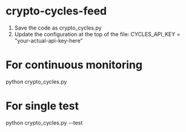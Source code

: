 # crypto-cycles-feed

1. Save the code as crypto_cycles.py
2. Update the configuration at the top of the file: CYCLES_API_KEY = "your-actual-api-key-here"

# For continuous monitoring
python crypto_cycles.py

# For single test
python crypto_cycles.py --test